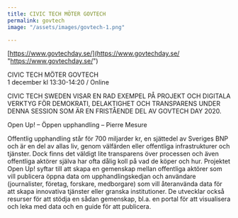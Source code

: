 ```yaml
---
title: CIVIC TECH MÖTER GOVTECH
permalink: govtech
image: "/assets/images/govtech-1.png"

---
```

[https://www.govtechday.se/](https://www.govtechday.se/ "https://www.govtechday.se/")

  
CIVIC TECH MÖTER GOVTECH  
1 december kl 13:30-14:20 / Online  
  
CIVIC TECH SWEDEN VISAR EN RAD EXEMPEL PÅ PROJEKT OCH DIGITALA VERKTYG FÖR DEMOKRATI, DELAKTIGHET OCH TRANSPARENS UNDER DENNA SESSION SOM ÄR EN FRISTÅENDE DEL AV GOVTECH DAY 2020.  
  
Open Up! – Öppen upphandling – Pierre Mesure  
  
Offentlig upphandling står för 700 miljarder kr, en sjättedel av Sveriges BNP och är en del av allas liv, genom välfärden eller offentliga infrastrukturer och tjänster. Dock finns det väldigt lite transparens över processen och även offentliga aktörer själva har ofta dålig koll på vad de köper och hur. Projektet Open Up! syftar till att skapa en gemenskap mellan offentliga aktörer som vill publicera öppna data om upphandlingskedjan och användare (journalister, företag, forskare, medborgare) som vill återanvända data för att skapa innovativa tjänster eller granska institutioner. De utvecklar också resurser för att stödja en sådan gemenskap, bl.a. en portal för att visualisera och leka med data och en guide för att publicera.
